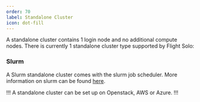 ```yaml
---
order: 70
label: Standalone Cluster
icon: dot-fill
---
```


A standalone cluster contains 1 login node and no additional compute nodes. There is currently 1 standalone cluster type supported by Flight Solo:

### Slurm

A Slurm standalone cluster comes with the slurm job scheduler. More information on slurm can be found [here](/hpc_environment_usage/slurm_environment_usage/slurm_scheduler/).

!!!
A standalone cluster can be set up on Openstack, AWS or Azure.
!!!

